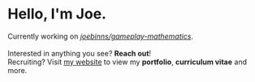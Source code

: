 # Hello, I'm Joe.
Currently working on [*joebinns/gameplay-mathematics*](https://github.com/joebinns/gameplay-mathematics).<br/>
<br/>
Interested in anything you see? **Reach out**!<br/>
Recruiting? Visit [my website](https://joebinns.com/) to view my **portfolio**, **curriculum vitae** and more.
